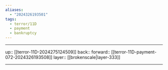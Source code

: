 ```yaml
---
aliases:
  - "2024326193501"
tags:
  - terror/11D
  - payment
  - bankruptcy
---
```




***

up:: [[terror-11D-2024275124509]]
back:: 
forward:: [[terror-11D-payment-072-2024326193508]]
layer:: [[brokenscale|layer-333]]

***
